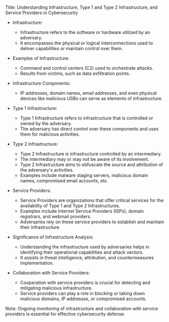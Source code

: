 Title: Understanding Infrastructure, Type 1 and Type 2 Infrastructure, and Service Providers in Cybersecurity

- Infrastructure:
  - Infrastructure refers to the software or hardware utilized by an adversary.
  - It encompasses the physical or logical interconnections used to deliver capabilities or maintain control over them.

- Examples of Infrastructure:
  - Command and control centers (C2) used to orchestrate attacks.
  - Results from victims, such as data exfiltration points.

- Infrastructure Components:
  - IP addresses, domain names, email addresses, and even physical devices like malicious USBs can serve as elements of infrastructure.

- Type 1 Infrastructure:
  - Type 1 Infrastructure refers to infrastructure that is controlled or owned by the adversary.
  - The adversary has direct control over these components and uses them for malicious activities.

- Type 2 Infrastructure:
  - Type 2 Infrastructure is infrastructure controlled by an intermediary.
  - The intermediary may or may not be aware of its involvement.
  - Type 2 Infrastructure aims to obfuscate the source and attribution of the adversary's activities.
  - Examples include malware staging servers, malicious domain names, compromised email accounts, etc.

- Service Providers:
  - Service Providers are organizations that offer critical services for the availability of Type 1 and Type 2 Infrastructures.
  - Examples include Internet Service Providers (ISPs), domain registrars, and webmail providers.
  - Adversaries rely on these service providers to establish and maintain their infrastructure.

- Significance of Infrastructure Analysis:
  - Understanding the infrastructure used by adversaries helps in identifying their operational capabilities and attack vectors.
  - It assists in threat intelligence, attribution, and countermeasures implementation.

- Collaboration with Service Providers:
  - Cooperation with service providers is crucial for detecting and mitigating malicious infrastructure.
  - Service providers can play a role in blocking or taking down malicious domains, IP addresses, or compromised accounts.

Note: Ongoing monitoring of infrastructure and collaboration with service providers is essential for effective cybersecurity defense.